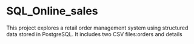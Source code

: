 # SQL_Online_sales
This project explores a retail order management system using structured data stored in PostgreSQL. It includes two CSV files:orders and details
